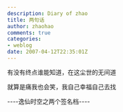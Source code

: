 ```yaml
---
description: Diary of zhao
title: 两句话
author: zhaohao
comments: true
categories:
- weblog
date: 2007-04-12T22:35:01Z
---
```


有没有终点谁能知道，在这尘世的无间道   
   
就算是痛我也会笑，我自己幸福自己去找   
   
----逸仙时空之两个签名档----   
